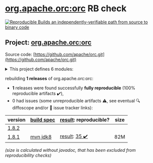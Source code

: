 [org.apache.orc:orc](https://search.maven.org/artifact/org.apache.orc/orc/) RB check
=======

[![Reproducible Builds](https://reproducible-builds.org/images/logos/rb.svg) an independently-verifiable path from source to binary code](https://reproducible-builds.org/)

## Project: [org.apache.orc:orc](https://search.maven.org/artifact/org.apache.orc/orc/)

Source code: [https://github.com/apache/orc.git](https://github.com/apache/orc.git)

<details><summary>This project defines 6 modules:</summary>

* [org.apache.orc:orc](https://search.maven.org/artifact/org.apache.orc/orc/)
* [org.apache.orc:orc-core](https://search.maven.org/artifact/org.apache.orc/orc-core/)
* [org.apache.orc:orc-examples](https://search.maven.org/artifact/org.apache.orc/orc-examples/)
* [org.apache.orc:orc-mapreduce](https://search.maven.org/artifact/org.apache.orc/orc-mapreduce/)
* [org.apache.orc:orc-shims](https://search.maven.org/artifact/org.apache.orc/orc-shims/)
* [org.apache.orc:orc-tools](https://search.maven.org/artifact/org.apache.orc/orc-tools/)
</details>

rebuilding **1 releases** of org.apache.orc:orc:
- **1** releases were found successfully **fully reproducible** (100% reproducible artifacts :heavy_check_mark:),
- 0 had issues (some unreproducible artifacts :warning:, see eventual :mag: diffoscope and/or :memo: issue tracker links):

| version | [build spec](/BUILDSPEC.md) | [result](https://reproducible-builds.org/docs/jvm/): reproducible? | size |
| -- | --------- | ------ | -- |
| [1.8.2](https://search.maven.org/artifact/org.apache.orc/orc/1.8.2/pom) | | | |
| [1.8.1](https://search.maven.org/artifact/org.apache.orc/orc/1.8.1/pom) | [mvn jdk8](orc-1.8.1.buildspec) | [result](orc-1.8.1.buildinfo): [35 :heavy_check_mark: ](orc-1.8.1.buildcompare) | 82M |

<i>(size is calculated without javadoc, that has been excluded from reproducibility checks)</i>
